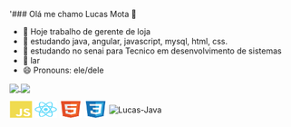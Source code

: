 '### Olá me chamo Lucas Mota 👋



- 🔭 Hoje trabalho de gerente de loja
- 🌱 estudando java, angular, javascript, mysql, html, css.
- 🌱 estudando no senai para Tecnico em desenvolvimento de sistemas
- 🌱 lar
- 😄 Pronouns: ele/dele

<a href="https://github.com/LucasDJM/github-readme-stats">
  <img height=200 align="center" src="https://github-readme-stats.vercel.app/api?username=LucasDJM&theme=dracula" />
</a>
<a href="https://github.com/LucasDJM/convoychat">
  <img height=200 align="center" src="https://github-readme-stats.vercel.app/api/top-langs?username=LucasDJM&layout=compact&langs_count=8&card_width=320&theme=dracula" />
</a>
<div>
  <p>
    
  </p>
</div>
<div>
 <img align="center" alt="Lucas-Js" height="30" width="40" src="https://raw.githubusercontent.com/devicons/devicon/master/icons/javascript/javascript-plain.svg">
  <img align="center" alt="Lucas-React" height="30" width="40" src="https://raw.githubusercontent.com/devicons/devicon/master/icons/react/react-original.svg">
  <img align="center" alt="Lucas-HTML" height="30" width="40" src="https://raw.githubusercontent.com/devicons/devicon/master/icons/html5/html5-original.svg">
  <img align="center" alt="Lucas-CSS" height="30" width="40" src="https://raw.githubusercontent.com/devicons/devicon/master/icons/css3/css3-original.svg">
  <img align="center" alt="Lucas-Java" height="30" width="40" src="https://cdn.jsdelivr.net/gh/devicons/devicon/icons/adonisjs/adonisjs-original.svg" />
          
          
</div>





